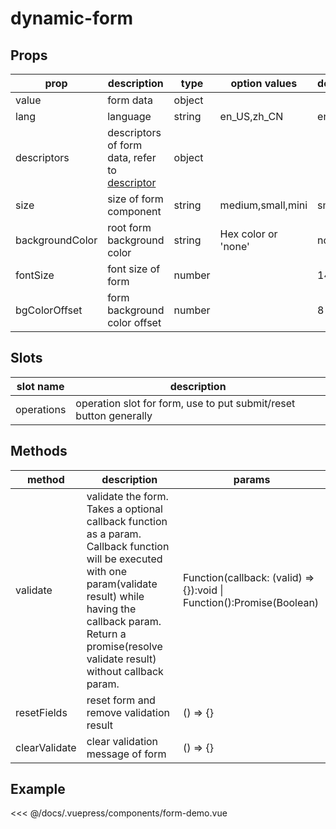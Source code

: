 # dynamic-form

## Props

| prop            | description                                                  | type   | option values       | default | required |
| --------------- | ------------------------------------------------------------ | ------ | ------------------- | ------- | -------- |
| value           | form data                                                    | object |                     |         | yes      |
| lang            | language                                                     | string | en_US,zh_CN         | en_US   |          |
| descriptors     | descriptors of form data, refer to [descriptor](/zh/api/descriptors/) | object |                     |         | yes      |
| size            | size of form component                                       | string | medium,small,mini   | small   |          |
| backgroundColor | root form background color                                   | string | Hex color or 'none' | none    |          |
| fontSize        | font size of form                                            | number |                     | 14      |          |
| bgColorOffset   | form background color offset                                 | number |                     | 8       |          |

## Slots

| slot name  | description                                                 |
| ---------- | ------------------------------------------------------------ |
| operations | operation slot for form, use to put submit/reset button generally |

## Methods

| method        | description                                                 | params                                                       |
| ------------- | ------------------------------------------------------------ | ------------------------------------------------------------ |
| validate      | validate the form. Takes a optional callback function as a param. Callback function will be executed with one param(validate result) while having the callback param. Return a promise(resolve validate result) without callback param. | Function(callback: (valid) => {}):void \| Function():Promise(Boolean) |
| resetFields   | reset form and remove validation result                      | () => {}                                                     |
| clearValidate | clear validation message of form                             | () => {}                                                     |

## Example

<code-demo name="form-demo"></code-demo>

<<< @/docs/.vuepress/components/form-demo.vue

